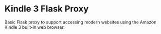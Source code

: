 # Kindle 3 Flask Proxy

Basic Flask proxy to support accessing modern websites using the Amazon Kindle 3 built-in web browser.
